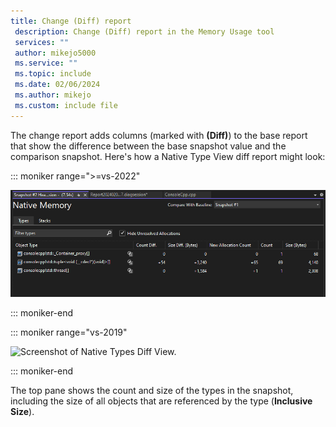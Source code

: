 ```yaml
---
title: Change (Diff) report
 description: Change (Diff) report in the Memory Usage tool
 services: ""
 author: mikejo5000
 ms.service: ""
 ms.topic: include
 ms.date: 02/06/2024
 ms.author: mikejo
 ms.custom: include file
---
```


The change report adds columns (marked with **(Diff)**) to the base report that show the difference between the base snapshot value and the comparison snapshot. Here's how a Native Type View diff report might look:

::: moniker range=">=vs-2022"

[![Screenshot of Native Types Diff View.](../media/vs-2022/dbgdiag-mem-native-types-view-diff.png "Native Types Diff View")](../media/vs-2022/dbgdiag-mem-native-types-view-diff.png#lightbox)

::: moniker-end

::: moniker range="vs-2019"

![Screenshot of Native Types Diff View.](../media/vs-2019/dbgdiag-mem-native-types-view-diff.png)

::: moniker-end

The top pane shows the count and size of the types in the snapshot, including the size of all objects that are referenced by the type (**Inclusive Size**).